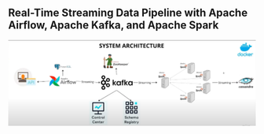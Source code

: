 ## Real-Time Streaming Data Pipeline with Apache Airflow, Apache Kafka, and Apache Spark
![System Architecture](./Architecture.PNG)

